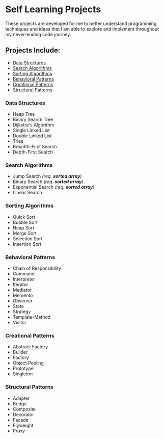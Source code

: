# Self Learning Projects
These projects are developed for me to better understand programming techniques and ideas that I am able to explore and implement throughout my never-ending code journey.

## Projects Include:
- [Data Structures](https://github.com/ZimCodes/self_learning_projects#data-structures)
- [Search Algorithms](https://github.com/ZimCodes/self_learning_projects#search-algorithms)
- [Sorting Algorithms](https://github.com/ZimCodes/self_learning_projects#sorting-algorithms)
- [Behavioral Patterns](https://github.com/ZimCodes/self_learning_projects#behavioral-patterns)
- [Creational Patterns](https://github.com/ZimCodes/self_learning_projects#creational-patterns)
- [Structural Patterns](https://github.com/ZimCodes/self_learning_projects#structural-patterns)

### Data Structures
- Heap Tree
- Binary Search Tree
- Dijkstra's Algorithm
- Single Linked List
- Double Linked List
- Tries
- Breadth-First Search
- Depth-First Search

### Search Algorithms
- Jump Search _(req. **sorted array**)_
- Binary Search  _(req. **sorted array**)_
- Exponential Search  _(req. **sorted array**)_
- Linear Search

### Sorting Algorithms
- Quick Sort
- Bubble Sort
- Heap Sort
- Merge Sort
- Selection Sort
- Insertion Sort

### Behavioral Patterns
- Chain of Responsibility
- Command
- Interpreter
- Iterator
- Mediator
- Memento
- Observer
- State
- Strategy
- Template-Method
- Visitor

### Creational Patterns
- Abstract Factory
- Builder
- Factory
- Object Pooling
- Prototype
- Singleton

### Structural Patterns
- Adapter
- Bridge
- Composite
- Decorator
- Facade
- Flyweight
- Proxy
